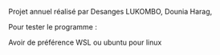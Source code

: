 Projet annuel réalisé par Desanges LUKOMBO, Dounia Harag, 


Pour tester le programme :

Avoir de préférence WSL ou ubuntu pour linux
